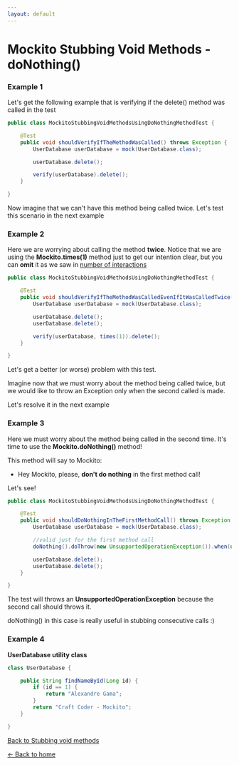 ```yaml
---
layout: default
---
```


# Mockito Stubbing Void Methods - doNothing()

### Example 1

Let's get the following example that is verifying if the delete() method was called in the test

```java
public class MockitoStubbingVoidMethodsUsingDoNothingMethodTest {

	@Test
	public void shouldVerifyIfTheMethodWasCalled() throws Exception {
		UserDatabase userDatabase = mock(UserDatabase.class);

		userDatabase.delete();

		verify(userDatabase).delete();
	}

}
```

Now imagine that we can't have this method being called twice. Let's test this scenario in the next example

### Example 2

Here we are worrying about calling the method **twice**. Notice that we are using the **Mockito.times(1)** method
just to get our intention clear, but you can **omit** it as we saw in [number of interactions](mockito-interactions/mockito-number-of-interactions)

```java
public class MockitoStubbingVoidMethodsUsingDoNothingMethodTest {

	@Test
	public void shouldVerifyIfTheMethodWasCalledEvenIfItWasCalledTwice() throws Exception {
		UserDatabase userDatabase = mock(UserDatabase.class);

		userDatabase.delete();
		userDatabase.delete();

		verify(userDatabase, times(1)).delete();
	}

}
```    

Let's get a better (or worse) problem with this test.

Imagine now that we must worry about the method being called twice, but we would like to throw an Exception
only when the second called is made.

Let's resolve it in the next example

### Example 3

Here we must worry about the method being called in the second time. It's time to use the **Mockito.doNothing()** method!

This method will say to Mockito:

- Hey Mockito, please, **don't do nothing** in the first method call!

Let's see!

```java
public class MockitoStubbingVoidMethodsUsingDoNothingMethodTest {

	@Test
	public void shouldDoNothingInTheFirstMethodCall() throws Exception {
		UserDatabase userDatabase = mock(UserDatabase.class);

		//valid just for the first method call
		doNothing().doThrow(new UnsupportedOperationException()).when(userDatabase).delete();

		userDatabase.delete();
		userDatabase.delete();
	}

}
```

The test will throws an **UnsupportedOperationException** because the second call should throws it.

doNothing() in this case is really useful in stubbing consecutive calls :)

### Example 4

**UserDatabase utility class**

```java
class UserDatabase {

	public String findNameById(Long id) {
		if (id == 1) {
			return "Alexandre Gama";
		}
		return "Craft Coder - Mockito";
	}

}
```

[Back to Stubbing void methods](stubbing-void-methods)

[<- Back to home](/)
